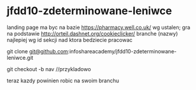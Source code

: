 # jfdd10-zdeterminowane-leniwce


landing page ma byc na bazie https://pharmacy.well.co.uk/ wg ustalen;
gra na podstawie http://orteil.dashnet.org/cookieclicker/
branche (nazwy) najlepiej wg id sekcji nad ktora bedziecie pracowac

git clone git@github.com:infoshareacademy/jfdd10-zdeterminowane-leniwce.git


git checkout -b nav //przykladowo



teraz kazdy powinien robic na swoim branchu
